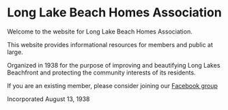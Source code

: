 # Long Lake Beach Homes Association

Welcome to the website for Long Lake Beach Homes Association.


This website provides informational resources for members and public at large.


Organized in 1938 for the purpose of improving and beautifying Long Lakes Beachfront and protecting the community interests of its residents.

If you are an existing member, please consider joining our [Facebook group](https://www.facebook.com/groups/391511261049409/)

Incorporated August 13, 1938

